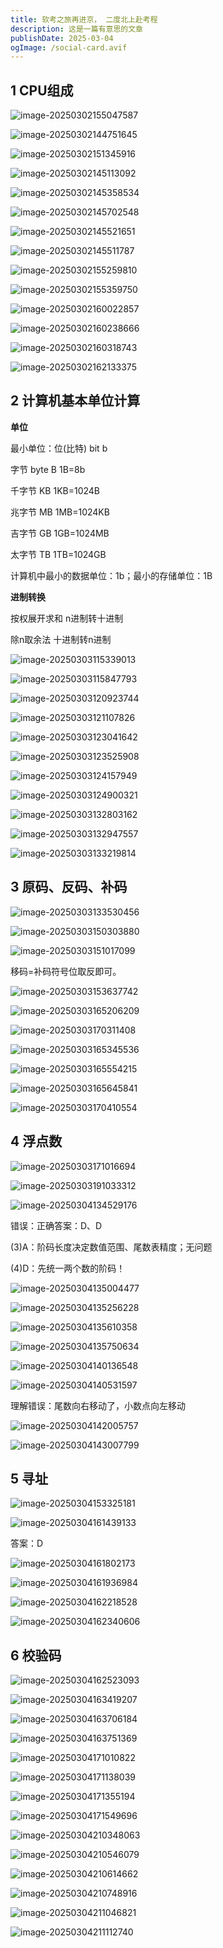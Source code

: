 ```yaml
---
title: 软考之旅再进京， 二度北上赴考程
description: 这是一篇有意思的文章
publishDate: 2025-03-04
ogImage: /social-card.avif
---
```

## 1 CPU组成

![image-20250302155047587](https://img.zhenxi.site/2025/03/840de089da9b289796ed13eb4f1434b4.png)

![image-20250302144751645](https://img.zhenxi.site/2025/03/e91c19ce2ef6035f1c5a2ee683f4c45f.png)

![image-20250302151345916](https://img.zhenxi.site/2025/03/73e76d682bed4337e5a9a7416b31ead9.png)

![image-20250302145113092](https://picture.zhenxi.site/2025/03/ce2aed6eb26c1958e1ba55e7b28e08a5.png)

![image-20250302145358534](https://img.zhenxi.site/2025/03/081dd7c6583d899f161a15ffb524848b.png)

![image-20250302145702548](https://img.zhenxi.site/2025/03/8ad7d98196cc8a384cc14db7c2810119.png)

![image-20250302145521651](https://img.zhenxi.site/2025/03/1f492779121c928ab2314cd694555533.png)

![image-20250302145511787](https://img.zhenxi.site/2025/03/456af047cfbdbc98361887aafeb5c031.png)

![image-20250302155259810](https://img.zhenxi.site/2025/03/8fd601b81f1c99c3b2586a990bd915e3.png)

![image-20250302155359750](https://img.zhenxi.site/2025/03/2ae9eb1da08eca986922d13596ddedbb.png)

![image-20250302160022857](https://img.zhenxi.site/2025/03/36610377bb08b0c2a416c75965dd77c1.png)

![image-20250302160238666](https://img.zhenxi.site/2025/03/1d80c4d51cbb0e964859b35945f1f501.png)

![image-20250302160318743](https://img.zhenxi.site/2025/03/26e467a97162116432e444b551180529.png)

![image-20250302162133375](https://img.zhenxi.site/2025/03/a7f4fcc369935c6392ad086bef561ae2.png)

## 2 计算机基本单位计算

**单位**

最小单位：位(比特) bit b

字节 byte B 1B=8b

千字节 KB 1KB=1024B

兆字节 MB 1MB=1024KB

吉字节 GB 1GB=1024MB

太字节 TB 1TB=1024GB

计算机中最小的数据单位：1b；最小的存储单位：1B

**进制转换**

按权展开求和 n进制转十进制

除n取余法 十进制转n进制

 ![image-20250303115339013](https://img.zhenxi.site/2025/03/d1167997604a7cd6b73734b334c1b9ee.png)

![image-20250303115847793](https://picture.zhenxi.site/2025/03/ec82fd6cdc00f85b3edd637531106539.png)

![image-20250303120923744](https://img.zhenxi.site/2025/03/0d0626e21fe011e00af733aeeeb5cd95.png)

![image-20250303121107826](https://img.zhenxi.site/2025/03/a914f743d3b4a0cee59430ef3f37a9ae.png)

![image-20250303123041642](https://img.zhenxi.site/2025/03/a2ad6e1aec40d99b8320bf16454bb78a.png)

![image-20250303123525908](https://img.zhenxi.site/2025/03/d70085303bb82820bd4ad11f8c15b9dc.png)

![image-20250303124157949](https://img.zhenxi.site/2025/03/1077025457791d59185d63a3171f4abb.png)

![image-20250303124900321](https://img.zhenxi.site/2025/03/2c828139bcd4f480bf85644c514d3627.png)

![image-20250303132803162](https://img.zhenxi.site/2025/03/405337378c5a0c7850b72ad17564cc77.png)

![image-20250303132947557](https://img.zhenxi.site/2025/03/29e4dc455b4d589cabe9e718100467fc.png)

![image-20250303133219814](https://img.zhenxi.site/2025/03/fb3d036ecf08d087f65a809550142529.png)

## 3 原码、反码、补码

![image-20250303133530456](https://img.zhenxi.site/2025/03/a910dc4dafe2e94b0d0624e38d0a5e20.png)

![image-20250303150303880](https://img.zhenxi.site/2025/03/cbdbe585688c5190335c056e4e6214a7.png)

![image-20250303151017099](https://img.zhenxi.site/2025/03/a3fe44e1a88ee6b7e82480853bc9a246.png)

移码=补码符号位取反即可。

![image-20250303153637742](https://img.zhenxi.site/2025/03/4f4a2e5bbd4bf1607ed0f26371ce80e0.png)

![image-20250303165206209](https://img.zhenxi.site/2025/03/60645240133b28955eb9b4df41f854fe.png)

![image-20250303170311408](https://img.zhenxi.site/2025/03/11b0d26cdd3c296314174c51d94fec84.png)

![image-20250303165345536](https://img.zhenxi.site/2025/03/947c4ab1a7e1fbfd9ebe97869a376a41.png)

![image-20250303165554215](https://img.zhenxi.site/2025/03/11f3edd3d379c0b5607b61f1a420ea18.png)

![image-20250303165645841](https://img.zhenxi.site/2025/03/2b5343558c835b1942fc2f30ea8182ef.png)



![image-20250303170410554](https://img.zhenxi.site/2025/03/66d9c3a9b459540f767c6c2afef66836.png)

## 4 浮点数

![image-20250303171016694](https://img.zhenxi.site/2025/03/f9acd511548e08bb3a041da14ea13c2a.png)

![image-20250303191033312](https://img.zhenxi.site/2025/03/29fc8030baf262ac423318b4caca5bcc.png)

![image-20250304134529176](https://img.zhenxi.site/2025/03/46dc0e786f4bb64fa8cae94e24bed0c4.png)

错误：正确答案：D、D

(3)A：阶码长度决定数值范围、尾数表精度；无问题

(4)D：先统一两个数的阶码！

![image-20250304135004477](https://picture.zhenxi.site/2025/03/2c98811ca108266c90ee7d7337c7aab6.png)

![image-20250304135256228](https://img.zhenxi.site/2025/03/63f6d279d005d2a4cba023406d5f7a04.png)

![image-20250304135610358](https://img.zhenxi.site/2025/03/787ee256a9d9219343096baa5f841dd8.png)

![image-20250304135750634](https://img.zhenxi.site/2025/03/2f9d339da69f2cbcf1088d69deead2ba.png)

![image-20250304140136548](https://img.zhenxi.site/2025/03/bf6beda482de94a31e5f8553f32114c4.png)

![image-20250304140531597](https://img.zhenxi.site/2025/03/c6c8bc6a06b499ecbacd3074259c4a1c.png)

理解错误：尾数向右移动了，小数点向左移动

![image-20250304142005757](https://img.zhenxi.site/2025/03/e30f51859d51f2283de03d4ef1e0e269.png)

![image-20250304143007799](https://img.zhenxi.site/2025/03/4d877768248f1b17793051bcb3aa5131.png)

## 5 寻址

![image-20250304153325181](https://img.zhenxi.site/2025/03/033add4b886288423185d1797b67f099.png)

![image-20250304161439133](https://img.zhenxi.site/2025/03/b38b1030599dcf608dec96888fe72840.png)

答案：D

![image-20250304161802173](https://img.zhenxi.site/2025/03/b05c0e4fd4d7709957519a401a13f235.png)

![image-20250304161936984](https://img.zhenxi.site/2025/03/d0ecef51b9b170c738bb593746261fdc.png)

![image-20250304162218528](https://img.zhenxi.site/2025/03/b45cac80239af6caeadc41e72f6420ed.png)

![image-20250304162340606](https://img.zhenxi.site/2025/03/f37ae2f9b0d296dfd01c51cac74ec244.png)

## 6 校验码

![image-20250304162523093](https://img.zhenxi.site/2025/03/79405c32fb3485d62908b9d5578bb335.png)

![image-20250304163419207](https://img.zhenxi.site/2025/03/59ad333f332ac359cb16812ec4965610.png)

![image-20250304163706184](https://img.zhenxi.site/2025/03/d3b899c95b4cd1cd7560613e2151fe02.png)

![image-20250304163751369](https://img.zhenxi.site/2025/03/98d4df30a25524f9f62dd17ee3b2ed3f.png)

![image-20250304171010822](https://img.zhenxi.site/2025/03/b13b56d64035d64a04ac484b202a4d9f.png)

![image-20250304171138039](https://img.zhenxi.site/2025/03/cec5c29dcf7f97c886b39b75abf31f6c.png)

![image-20250304171355194](https://img.zhenxi.site/2025/03/554c8883f05c94f856a38c933632631c.png)

![image-20250304171549696](https://picture.zhenxi.site/2025/03/793d9408dafbf1c46b0c2218d0bf3354.png)

![image-20250304210348063](https://img.zhenxi.site/2025/03/82e34a6b475680112323ef4c66ccb062.png)

![image-20250304210546079](https://img.zhenxi.site/2025/03/2d54c315068a235dfb38b43fb3783135.png)

![image-20250304210614662](https://img.zhenxi.site/2025/03/0a10fb8c4042269b15083c4e99e0d8b8.png)

![image-20250304210748916](https://img.zhenxi.site/2025/03/e4395dc3741ce5fed5e178863ad56b2d.png)

![image-20250304211046821](https://img.zhenxi.site/2025/03/9e4ea150579a2fade1c0912e7a062f56.png)

![image-20250304211112740](https://img.zhenxi.site/2025/03/18cba33e0f0514e0351ead1c19cdf681.png)
